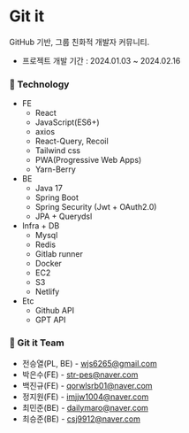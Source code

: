 # Git it
GitHub 기반, 그룹 친화적 개발자 커뮤니티. 
- 프로젝트 개발 기간 : 2024.01.03 ~ 2024.02.16

### 🚀 Technology
- FE
  - React
  - JavaScript(ES6+)
  - axios
  - React-Query, Recoil
  - Tailwind css
  - PWA(Progressive Web Apps)
  - Yarn-Berry
- BE
  - Java 17
  - Spring Boot
  - Spring Security (Jwt + OAuth2.0)
  - JPA + Querydsl
- Infra + DB
  - Mysql
  - Redis
  - Gitlab runner
  - Docker
  - EC2
  - S3
  - Netlify
- Etc
  - Github API
  - GPT API

### 🚀 Git it Team
- 전승열(PL, BE) - wjs6265@gmail.com
- 박은수(FE) - str-pes@naver.com
- 백진규(FE) - qorwlsrb01@naver.com
- 정지원(FE) - imjjw1004@naver.com
- 최민준(BE) - dailymaro@naver.com
- 최승준(BE) - csj9912@naver.com
  
